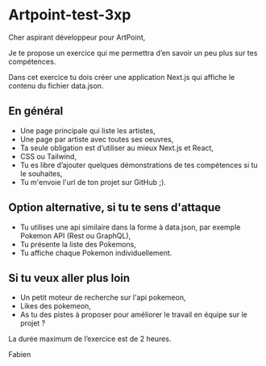 # Artpoint-test-3xp

Cher aspirant développeur pour ArtPoint,

Je te propose un exercice qui me permettra d’en savoir un peu plus sur tes compétences.

Dans cet exercice tu dois créer une application Next.js qui affiche le contenu du fichier data.json.

## En général

- Une page principale qui liste les artistes,
- Une page par artiste avec toutes ses oeuvres,
- Ta seule obligation est d’utiliser au mieux Next.js et React,
- CSS ou Tailwind,
- Tu es libre d’ajouter quelques démonstrations de tes compétences si tu le souhaites,
- Tu m'envoie l'url de ton projet sur GitHub ;).

## Option alternative, si tu te sens d'attaque

- Tu utilises une api similaire dans la forme à data.json, par exemple Pokemon API (Rest ou GraphQL),
- Tu présente la liste des Pokemons,
- Tu affiche chaque Pokemon individuellement.

## Si tu veux aller plus loin

- Un petit moteur de recherche sur l'api pokemeon,
- Likes des pokemeon,
- As tu des pistes à proposer pour améliorer le travail en équipe sur le projet ?

La durée maximum de l’exercice est de 2 heures.

Fabien
